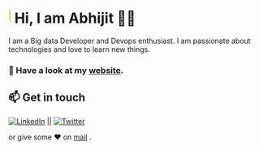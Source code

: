 # <img src="https://raw.githubusercontent.com/ABSphreak/ABSphreak/master/gifs/Hi.gif" height="32px" width="5px"> Hi, I am Abhijit 👨‍💻

I am a Big data Developer and Devops enthusiast. I am passionate about technologies and love to learn new things.

### 🔭 Have a look at my [website](https://abhijit-barik01.github.io/portfolio/).

## 📫 Get in touch
[![LinkedIn](https://img.shields.io/badge/LinkedIn-0077B5?style=for-the-badge&logo=linkedin&logoColor=white)](https://in.linkedin.com/in/abhijit-barik) || [![Twitter](https://img.shields.io/badge/Twitter-1DA1F2?style=for-the-badge&logo=twitter&logoColor=white)](https://twitter.com/Avijit_barik45) 

 or give some ♥ on [mail](mailto:abro45172018@gmail.com) .

